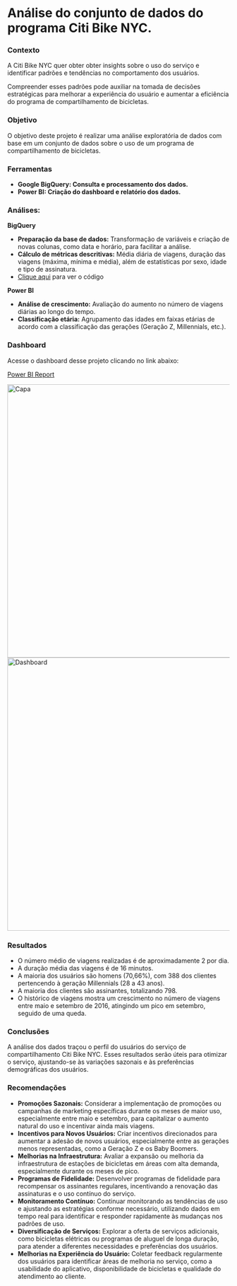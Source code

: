 # Análise do conjunto de dados do programa Citi Bike NYC.

### Contexto

A  Citi Bike NYC quer obter obter insights sobre o uso do serviço e identificar padrões e tendências no comportamento dos usuários.

Compreender esses padrões pode auxiliar na tomada de decisões estratégicas para melhorar a experiência do usuário e aumentar a eficiência do programa de compartilhamento de bicicletas.

### Objetivo

O objetivo deste projeto é realizar uma análise exploratória de dados com base em um conjunto de dados sobre o uso de um programa de compartilhamento de bicicletas. 

### Ferramentas

- **Google BigQuery: Consulta e processamento dos dados.**
- **Power BI: Criação do dashboard e relatório dos dados.**

### **Análises:**

**BigQuery**

- **Preparação da base de dados:** Transformação de variáveis e criação de novas colunas, como data e horário, para facilitar a análise.
- **Cálculo de métricas descritivas:** Média diária de viagens, duração das viagens (máxima, mínima e média), além de estatísticas por sexo, idade e tipo de assinatura.
- [Clique aqui](https://github.com/annesantos1990/cicloviajes_project/blob/main/m%C3%A9tricas.sql) para ver o código

**Power BI**

- **Análise de crescimento:** Avaliação do aumento no número de viagens diárias ao longo do tempo.
- **Classificação etária:** Agrupamento das idades em faixas etárias de acordo com a classificação das gerações (Geração Z, Millennials, etc.).

### Dashboard

Acesse o dashboard desse projeto clicando no link abaixo:

[Power BI Report](https://app.powerbi.com/view?r=eyJrIjoiYjMyMWJhNWMtMmEwNy00MWQyLWE0MGYtMzQxOTZmN2JjYzI4IiwidCI6ImUwZjY3ODE5LTJmNmYtNDg0Mi1hZjVlLTA5ZjI4Y2U4N2U0NyJ9&pageName=97bb87652afe04456c88)

<img width="618" alt="Capa" src="https://github.com/annesantos1990/cicloviajes_project/assets/166059836/d92208b8-f73b-41cd-b067-8e7dcea7464a">
<img width="618" alt="Dashboard" src="https://github.com/annesantos1990/cicloviajes_project/assets/166059836/ca908e38-6170-4787-8c43-fbf584340a7a">


### Resultados

- O número médio de viagens realizadas é de aproximadamente 2 por dia.
- A duração média das viagens é de 16 minutos.
- A maioria dos usuários são homens (70,66%), com 388 dos clientes pertencendo à geração Millennials (28 a 43 anos).
- A maioria dos clientes são assinantes, totalizando 798.
- O histórico de viagens mostra um crescimento no número de viagens entre maio e setembro de 2016, atingindo um pico em setembro, seguido de uma queda.

### Conclusões

A análise dos dados traçou o perfil do usuários do serviço de compartilhamento Citi Bike NYC. Esses resultados serão úteis para otimizar o serviço, ajustando-se às variações sazonais e às preferências demográficas dos usuários. 

### Recomendações

- **Promoções Sazonais:** Considerar a implementação de promoções ou campanhas de marketing específicas durante os meses de maior uso, especialmente entre maio e setembro, para capitalizar o aumento natural do uso e incentivar ainda mais viagens.
- **Incentivos para Novos Usuários:** Criar incentivos direcionados para aumentar a adesão de novos usuários, especialmente entre as gerações menos representadas, como a Geração Z e os Baby Boomers.
- **Melhorias na Infraestrutura:** Avaliar a expansão ou melhoria da infraestrutura de estações de bicicletas em áreas com alta demanda, especialmente durante os meses de pico.
- **Programas de Fidelidade:** Desenvolver programas de fidelidade para recompensar os assinantes regulares, incentivando a renovação das assinaturas e o uso contínuo do serviço.
- **Monitoramento Contínuo:** Continuar monitorando as tendências de uso e ajustando as estratégias conforme necessário, utilizando dados em tempo real para identificar e responder rapidamente às mudanças nos padrões de uso.
- **Diversificação de Serviços:** Explorar a oferta de serviços adicionais, como bicicletas elétricas ou programas de aluguel de longa duração, para atender a diferentes necessidades e preferências dos usuários.
- **Melhorias na Experiência do Usuário:** Coletar feedback regularmente dos usuários para identificar áreas de melhoria no serviço, como a usabilidade do aplicativo, disponibilidade de bicicletas e qualidade do atendimento ao cliente.
